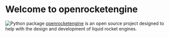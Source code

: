 # Welcome to openrocketengine
![Python package](https://github.com/cmflannery/openrocketengine/workflows/Python%20package/badge.svg)
[openrocketengine](https://github.com/cmflannery/openrocketengine) is an open source project designed to help with the design and development of liquid rocket engines.

<!-- References -->
[1]: http://soliton.ae.gatech.edu/people/jseitzma/classes/ae6450/bell_nozzle.pdf "GATech: Bell Nozzles"
[2]: https://ntrs.nasa.gov/archive/nasa/casi.ntrs.nasa.gov/19710019929.pdf "Design of Liquid Propellant Rocket Engines"
[3]: https://ntrs.nasa.gov/archive/nasa/casi.ntrs.nasa.gov/19720026079.pdf "Liquid Propellant Rocket Combustion Instability, NASA SP-194"

